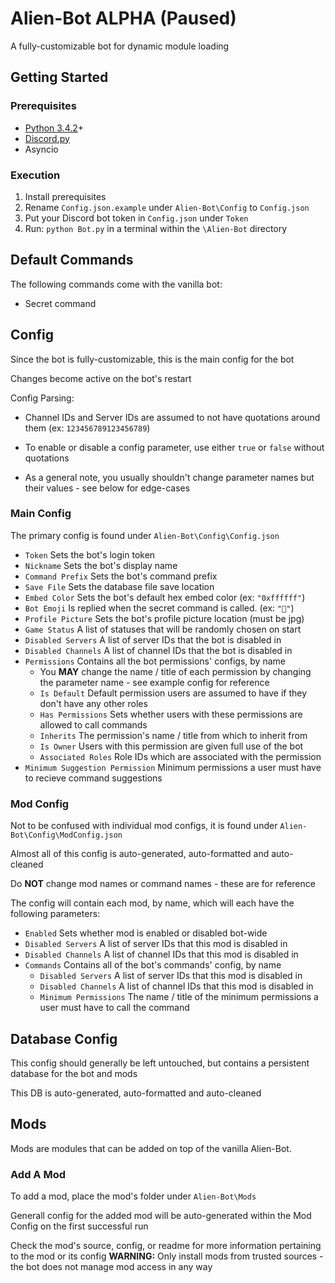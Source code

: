 # Alien-Bot ALPHA (Paused)
A fully-customizable bot for dynamic module loading
## Getting Started
### Prerequisites
* [Python 3.4.2](https://www.python.org/downloads/release/python-342/)+
* [Discord.py](https://github.com/Rapptz/discord.py)
* Asyncio
### Execution
1. Install prerequisites
2. Rename `Config.json.example` under `Alien-Bot\Config` to `Config.json`
3. Put your Discord bot token in `Config.json` under `Token`
4. Run: `python Bot.py` in a terminal within the `\Alien-Bot` directory
## Default Commands
The following commands come with the vanilla bot:
* Secret command
## Config
Since the bot is fully-customizable, this is the main config for the bot

Changes become active on the bot's restart

Config Parsing:
* Channel IDs and Server IDs are assumed to not have quotations around them (ex: `123456789123456789`)

* To enable or disable a config parameter, use either `true` or `false` without quotations

* As a general note, you usually shouldn't change parameter names but their values - see below for edge-cases
### Main Config
The primary config is found under `Alien-Bot\Config\Config.json`
* `Token` Sets the bot's login token
* `Nickname` Sets the bot's display name
* `Command Prefix` Sets the bot's command prefix
* `Save File` Sets the database file save location
* `Embed Color` Sets the bot's default hex embed color (ex: `"0xffffff"`)
* `Bot Emoji` Is replied when the secret command is called. (ex: `"🥝"`)
* `Profile Picture` Sets the bot's profile picture location (must be jpg)
* `Game Status` A list of statuses that will be randomly chosen on start
* `Disabled Servers` A list of server IDs that the bot is disabled in
* `Disabled Channels` A list of channel IDs that the bot is disabled in
* `Permissions` Contains all the bot permissions' configs, by name
   * You **MAY** change the name / title of each permission by changing the parameter name - see example config for reference
   * `Is Default` Default permission users are assumed to have if they don't have any other roles
   * `Has Permissions` Sets whether users with these permissions are allowed to call commands
   * `Inherits` The permission's name / title from which to inherit from 
   * `Is Owner` Users with this permission are given full use of the bot
   * `Associated Roles` Role IDs which are associated with the permission
* `Minimum Suggestion Permission` Minimum permissions a user must have to recieve command suggestions
### Mod Config
Not to be confused with individual mod configs, it is found under `Alien-Bot\Config\ModConfig.json`

Almost all of this config is auto-generated, auto-formatted and auto-cleaned 

Do **NOT** change mod names or command names - these are for reference

The config will contain each mod, by name, which will each have the following parameters:
* `Enabled` Sets whether mod is enabled or disabled bot-wide
* `Disabled Servers` A list of server IDs that this mod is disabled in
* `Disabled Channels` A list of channel IDs that this mod is disabled in
* `Commands` Contains all of the bot's commands' config, by name
   * `Disabled Servers` A list of server IDs that this mod is disabled in
   * `Disabled Channels` A list of channel IDs that this mod is disabled in
   * `Minimum Permissions` The name / title of the minimum permissions a user must have to call the command 
## Database Config
This config should generally be left untouched, but contains a persistent database for the bot and mods

This DB is auto-generated, auto-formatted and auto-cleaned
## Mods
Mods are modules that can be added on top of the vanilla Alien-Bot.
### Add A Mod
To add a mod, place the mod's folder under `Alien-Bot\Mods`

Generall config for the added mod will be auto-generated within the Mod Config on the first successful run

Check the mod's source, config, or readme for more information pertaining to the mod or its config
**WARNING:** Only install mods from trusted sources - the bot does not manage mod access in any way
